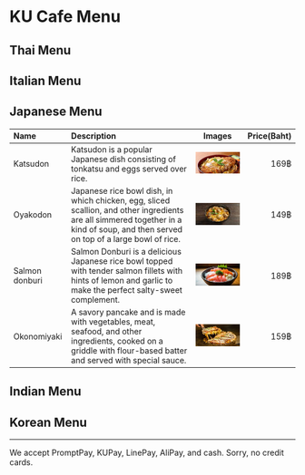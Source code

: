 # KU Cafe Menu


## Thai Menu


## Italian Menu 


## Japanese Menu

|Name    | Description | Images | Price(Baht) |
|:------|:----------|-------------|----:| 
| Katsudon | Katsudon is a popular Japanese dish consisting of tonkatsu and eggs served over rice.   |   ![Katsudon](images/Katsudon.jpeg)  |  169฿|
| Oyakodon | Japanese rice bowl dish, in which chicken, egg, sliced scallion, and other ingredients are all simmered together in a kind of soup, and then served on top of a large bowl of rice.  | ![Oyakodon](images/Oyakodon.jpeg) | 149฿ |
| Salmon donburi | Salmon Donburi is a delicious Japanese rice bowl topped with tender salmon fillets with hints of lemon and garlic to make the perfect salty-sweet complement. | ![Salmon donburi](images/SalmonDonburi.jpeg) | 189฿ |
| Okonomiyaki  | A savory pancake and is made with vegetables, meat, seafood, and other ingredients, cooked on a griddle with flour-based batter and served with special sauce. | ![Okonomiyaki](images/Okonomiyaki.jpeg) | 159฿ |

## Indian Menu


## Korean Menu



---

We accept PromptPay, KUPay, LinePay, AliPay, and cash. Sorry, no credit cards.
